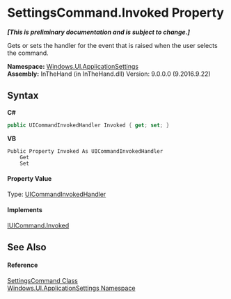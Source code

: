 # SettingsCommand.Invoked Property 
 _**\[This is preliminary documentation and is subject to change.\]**_

Gets or sets the handler for the event that is raised when the user selects the command.

**Namespace:**&nbsp;<a href="N_Windows_UI_ApplicationSettings">Windows.UI.ApplicationSettings</a><br />**Assembly:**&nbsp;InTheHand (in InTheHand.dll) Version: 9.0.0.0 (9.2016.9.22)

## Syntax

**C#**<br />
``` C#
public UICommandInvokedHandler Invoked { get; set; }
```

**VB**<br />
``` VB
Public Property Invoked As UICommandInvokedHandler
	Get
	Set
```


#### Property Value
Type: <a href="T_Windows_UI_Popups_UICommandInvokedHandler">UICommandInvokedHandler</a>

#### Implements
<a href="P_Windows_UI_Popups_IUICommand_Invoked">IUICommand.Invoked</a><br />

## See Also


#### Reference
<a href="T_Windows_UI_ApplicationSettings_SettingsCommand">SettingsCommand Class</a><br /><a href="N_Windows_UI_ApplicationSettings">Windows.UI.ApplicationSettings Namespace</a><br />